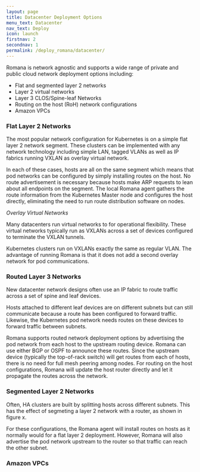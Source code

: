 ```yaml
---
layout: page
title: Datacenter Deployment Options
menu_text: Datacenter
nav_text: Deploy
icon: launch
firstnav: 2
secondnav: 1
permalink: /deploy_romana/datacenter/
---
```


Romana is network agnostic and supports a wide range of private and public cloud network deployment options including:

* Flat and segmented layer 2 networks
* Layer 2 virtual networks
* Layer 3 CLOS/Spine-leaf Networks
* Routing on the host (RoH) network configurations
* Amazon VPCs

### Flat Layer 2 Networks

The most popular network configuration for Kubernetes is on a simple flat layer 2 network segment. These clusters can be implemented with any network technology including simple LAN, tagged VLANs as well as IP fabrics running VXLAN as overlay virtual network.

In each of these cases, hosts are all on the same segment which means that pod networks can be configured by simply installing routes on the host. No route advertisement is necessary because hosts make ARP requests to lean about all endpoints on the segment. The local Romana agent gathers the route information from the Kubernetes Master node and configures the host directly, eliminating the need to run route distribution software on nodes.

*Overlay Virtual Networks*

Many datacenters run virtual networks to for operational flexibility. These virtual networks typically run as VXLANs across a set of devices configured to terminate the VXLAN tunnels.

Kubernetes clusters run on VXLANs exactly the same as regular VLAN. The advantage of running Romana is that it does not add a second overlay network for pod communications.


### Routed Layer 3 Networks

New datacenter network designs often use an IP fabric to route traffic across a set of spine and leaf devices.

Hosts attached to different leaf devices are on different subnets but can still communicate because a route has been configured to forward traffic. Likewise, the Kubernetes pod network needs routes on these devices to forward traffic between subnets.

Romana supports routed network deployment options by advertising the pod network from each host to the upstream routing device. Romana can use either BGP or OSPF to announce these routes. Since the upstream device (typically the top-of-rack switch) will get routes from each of hosts, there is no need for full mesh peering among nodes. For routing on the host configurations, Romana will update the host router directly and let it propagate the routes across the network.

### Segmented Layer 2 Networks

Often, HA clusters are built by splitting hosts across different subnets. This has the effect of segmeting a layer 2 network with a router, as shown in figure x.

For these configurations, the Romana agent will install routes on hosts as it normally would for a flat layer 2 deployment. However, Romana will also advertise the pod network upstream to the router so that traffic can reach the other subnet.

### Amazon VPCs

